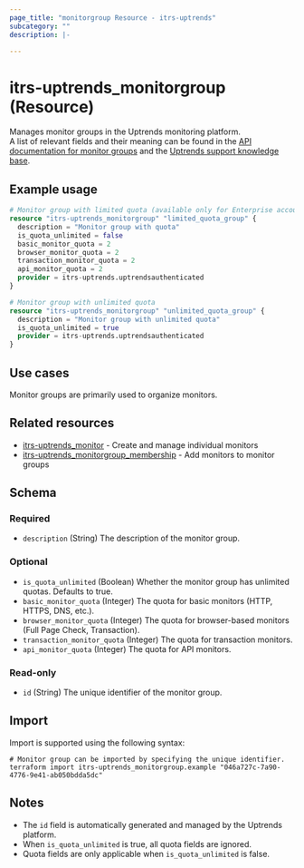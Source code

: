 ```yaml
---
page_title: "monitorgroup Resource - itrs-uptrends"
subcategory: ""
description: |-

---
```


# itrs-uptrends_monitorgroup (Resource)
  Manages monitor groups in the Uptrends monitoring platform.  
  A list of relevant fields and their meaning can be found in the [API documentation for monitor groups](https://api.uptrends.com/v4/swagger/index.html?url=/v4/swagger/v1/swagger.json#/MonitorGroup) and the [Uptrends support knowledge base](https://www.uptrends.com/support/kb/api/monitorgroup-api).

## Example usage

```terraform
# Monitor group with limited quota (available only for Enterprise accounts)
resource "itrs-uptrends_monitorgroup" "limited_quota_group" {
  description = "Monitor group with quota"
  is_quota_unlimited = false
  basic_monitor_quota = 2 
  browser_monitor_quota = 2 
  transaction_monitor_quota = 2 
  api_monitor_quota = 2 
  provider = itrs-uptrends.uptrendsauthenticated
}

# Monitor group with unlimited quota
resource "itrs-uptrends_monitorgroup" "unlimited_quota_group" {
  description = "Monitor group with unlimited quota"
  is_quota_unlimited = true
  provider = itrs-uptrends.uptrendsauthenticated
}
```

## Use cases

Monitor groups are primarily used to organize monitors.

## Related resources

- [itrs-uptrends_monitor](monitor.md) - Create and manage individual monitors
- [itrs-uptrends_monitorgroup_membership](monitorgroup_membership.md) - Add monitors to monitor groups

## Schema

### Required

- `description` (String) The description of the monitor group.

### Optional

- `is_quota_unlimited` (Boolean) Whether the monitor group has unlimited quotas. Defaults to true.
- `basic_monitor_quota` (Integer) The quota for basic monitors (HTTP, HTTPS, DNS, etc.).
- `browser_monitor_quota` (Integer) The quota for browser-based monitors (Full Page Check, Transaction).
- `transaction_monitor_quota` (Integer) The quota for transaction monitors.
- `api_monitor_quota` (Integer) The quota for API monitors.

### Read-only

- `id` (String) The unique identifier of the monitor group.

## Import

Import is supported using the following syntax:

```shell
# Monitor group can be imported by specifying the unique identifier.
terraform import itrs-uptrends_monitorgroup.example "046a727c-7a90-4776-9e41-ab050bdda5dc"
```

## Notes

- The `id` field is automatically generated and managed by the Uptrends platform.
- When `is_quota_unlimited` is true, all quota fields are ignored.
- Quota fields are only applicable when `is_quota_unlimited` is false.